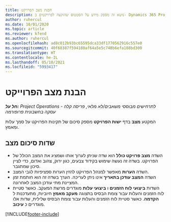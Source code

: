 ```yaml
---
title: הבנת מצב הפרויקט
description: נושא זה מספק מידע על הסטטוס שהוקצה לפרויקטים ב- Dynamics 365 Project Operations.
author: ruhercul
ms.date: 10/01/2020
ms.topic: article
ms.reviewer: kfend
ms.author: ruhercul
ms.openlocfilehash: ad8c012b93bc65595dca33df1770562916c557e0
ms.sourcegitcommit: 40f68387f594180af64a5e5c748b6efa188bd300
ms.translationtype: HT
ms.contentlocale: he-IL
ms.lasthandoff: 05/10/2021
ms.locfileid: "5993417"
---
```

# <a name="understand-project-status"></a>הבנת מצב הפרוייקט

_**חל על:** Project Operations לתרחישים מבוססי משאבים/לא מלאי, פריסה קלה - עסקה בחשבונית פרופורמה_


המקטע **מצב** בדף **ישות הפרויקט** מספק סיכום של תקינות הפרויקט על סמך עלות ומאמץ.


## <a name="status-summary-fields"></a>שדות סיכום מצב

- השדה **מצב פרויקט כולל‬** הוא שדה שניתן לערוך אותו ושמציג את המצב הכולל של הפרויקט. בשדה זה נעשה שימוש בקידוד צבעים, כגון ירוק, צהוב ואדום, כדי לציין סיכון שמתגבר. 
- השדה **הערות** מאפשר למנהל הפרויקט להזין הערות ספציפיות לגבי המצב. 
- השדה **המצב עודכן בתאריך** אינו ניתן לעריכה. הערך בשדה זה הוא חותמת זמן המציינת מתי עודכן המצב לאחרונה.
- השדות **‏‫ביצועי לוח הזמנים‬** ו **‏‫ביצועי עלות‬** מוגדרים מרשת המעקב. כאשר סטיית לוח הזמנים והעלות עבור צומת הבסיס בתצוגה **מעקב מאמץ** חיוביות,  מתעדכנות ל **הקדמה‬**. כאשר סטיית לוח הזמנים והעלות עבור צומת הבסיס שלילית, שדות אלו מוגדרים כ **עיכוב**.


[!INCLUDE[footer-include](../includes/footer-banner.md)]